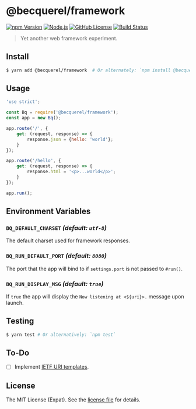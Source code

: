 @becquerel/framework
====================
[![npm Version][NPM VERSION BADGE]][NPM PAGE]
[![Node.js][NODE VERSION BADGE]][NODE PAGE]
[![GitHub License][LICENSE BADGE]][LICENSE PAGE]
[![Build Status][BUILD BADGE]][BUILD PAGE]

> Yet another web framework experiment.

Install
-------
```sh
$ yarn add @becquerel/framework  # Or alternately: `npm install @becquerel/framework`
```

Usage
-----
```js
'use strict';

const Bq = require('@becquerel/framework');
const app = new Bq();

app.route('/', {
    get: (request, response) => {
        response.json = {hello: 'world'};
    }
});

app.route('/hello', {
    get: (request, response) => {
        response.html = '<p>...world</p>';
    }
});

app.run();
```

Environment Variables
---------------------
### `BQ_DEFAULT_CHARSET` _(default: `utf-8`)_
The default charset used for framework responses.

### `BQ_RUN_DEFAULT_PORT` _(default: `8080`)_
The port that the app will bind to if `settings.port` is not passed to `#run()`.

### `BQ_RUN_DISPLAY_MSG` _(default: `true`)_
If `true` the app will display the `Now listening at <${uri}>.` message upon launch.

Testing
-------
```sh
$ yarn test # Or alternatively: `npm test`
```

To-Do
-----
- [ ] Implement [IETF URI templates](https://tools.ietf.org/html/rfc6570).

License
-------
The MIT License (Expat). See the [license file](LICENSE) for details.

[BUILD BADGE]: https://img.shields.io/travis/becquerel-js/framework.svg?style=flat-square
[BUILD PAGE]: https://travis-ci.org/becquerel-js/framework
[LICENSE BADGE]: https://img.shields.io/badge/license-MIT%20License-blue.svg?style=flat-square
[LICENSE PAGE]: https://github.com/becquerel-js/framework/blob/master/LICENSE
[NODE PAGE]: https://nodejs.org/
[NODE VERSION BADGE]: https://img.shields.io/badge/node-%3E%3D7.10-%23010101.svg?style=flat-square
[NPM PAGE]: https://www.npmjs.com/package/@becquerel/framework
[NPM VERSION BADGE]: https://img.shields.io/npm/v/@becquerel/framework.svg?style=flat-square